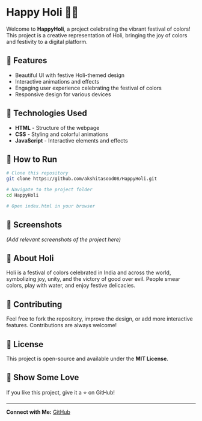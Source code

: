 # Happy Holi 🎨🌸

Welcome to **HappyHoli**, a project celebrating the vibrant festival of colors! This project is a creative representation of Holi, bringing the joy of colors and festivity to a digital platform.

## 🌟 Features
- Beautiful UI with festive Holi-themed design
- Interactive animations and effects
- Engaging user experience celebrating the festival of colors
- Responsive design for various devices

## 🎨 Technologies Used
- **HTML** - Structure of the webpage
- **CSS** - Styling and colorful animations
- **JavaScript** - Interactive elements and effects

## 🚀 How to Run
```sh
# Clone this repository
git clone https://github.com/akshitasood08/HappyHoli.git

# Navigate to the project folder
cd HappyHoli

# Open index.html in your browser
```

## 📸 Screenshots
*(Add relevant screenshots of the project here)*

## 🎊 About Holi
Holi is a festival of colors celebrated in India and across the world, symbolizing joy, unity, and the victory of good over evil. People smear colors, play with water, and enjoy festive delicacies.

## 🤝 Contributing
Feel free to fork the repository, improve the design, or add more interactive features. Contributions are always welcome!

## 📜 License
This project is open-source and available under the **MIT License**.

## 🌟 Show Some Love
If you like this project, give it a ⭐ on GitHub!

---
**Connect with Me:** [GitHub](https://github.com/akshitasood08) 

